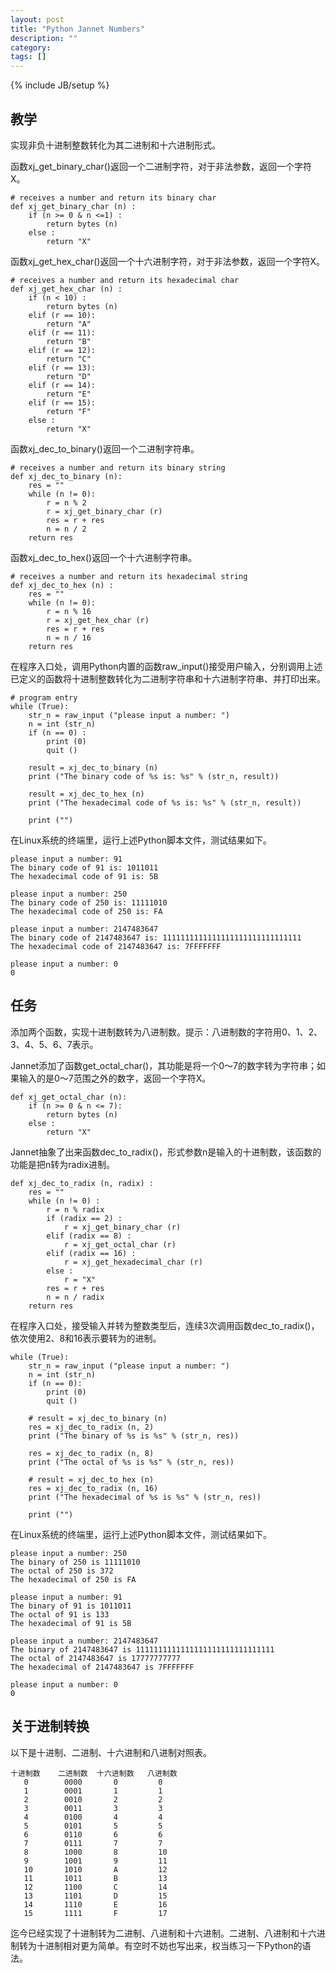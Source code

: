 ```yaml
---
layout: post
title: "Python Jannet Numbers"
description: ""
category: 
tags: []
---
```

{% include JB/setup %}

## 教学

实现非负十进制整数转化为其二进制和十六进制形式。
    
函数xj_get_binary_char()返回一个二进制字符，对于非法参数，返回一个字符X。

    # receives a number and return its binary char
    def xj_get_binary_char (n) :
        if (n >= 0 & n <=1) :
            return bytes (n)
        else :
            return "X"
    
函数xj_get_hex_char()返回一个十六进制字符，对于非法参数，返回一个字符X。

    # receives a number and return its hexadecimal char
    def xj_get_hex_char (n) :
        if (n < 10) :
            return bytes (n)
        elif (r == 10):
            return "A"
        elif (r == 11):
            return "B"
        elif (r == 12):
            return "C"
        elif (r == 13):
            return "D"
        elif (r == 14):
            return "E"
        elif (r == 15):
            return "F"
        else :
            return "X"
    
    
函数xj_dec_to_binary()返回一个二进制字符串。

    # receives a number and return its binary string
    def xj_dec_to_binary (n):
        res = ""
        while (n != 0):
            r = n % 2
            r = xj_get_binary_char (r)
            res = r + res
            n = n / 2 
        return res

    
函数xj_dec_to_hex()返回一个十六进制字符串。

    # receives a number and return its hexadecimal string
    def xj_dec_to_hex (n) :
        res = ""
        while (n != 0):
            r = n % 16
            r = xj_get_hex_char (r)
            res = r + res
            n = n / 16 
        return res
    
    
在程序入口处，调用Python内置的函数raw_input()接受用户输入，分别调用上述已定义的函数将十进制整数转化为二进制字符串和十六进制字符串、并打印出来。

    # program entry
    while (True):
        str_n = raw_input ("please input a number: ")
        n = int (str_n)
        if (n == 0) :
            print (0)
            quit ()
    
        result = xj_dec_to_binary (n)
        print ("The binary code of %s is: %s" % (str_n, result))
    
        result = xj_dec_to_hex (n)
        print ("The hexadecimal code of %s is: %s" % (str_n, result))
    
        print ("")

在Linux系统的终端里，运行上述Python脚本文件，测试结果如下。

    please input a number: 91
    The binary code of 91 is: 1011011
    The hexadecimal code of 91 is: 5B
    
    please input a number: 250
    The binary code of 250 is: 11111010
    The hexadecimal code of 250 is: FA
    
    please input a number: 2147483647
    The binary code of 2147483647 is: 1111111111111111111111111111111
    The hexadecimal code of 2147483647 is: 7FFFFFFF
    
    please input a number: 0
    0

## 任务

添加两个函数，实现十进制数转为八进制数。提示：八进制数的字符用0、1、2、3、4、5、6、7表示。

Jannet添加了函数get_octal_char()，其功能是将一个0～7的数字转为字符串；如果输入的是0～7范围之外的数字，返回一个字符X。

    def xj_get_octal_char (n):
        if (n >= 0 & n <= 7):
            return bytes (n)
        else :
            return "X"

Jannet抽象了出来函数dec_to_radix()，形式参数n是输入的十进制数，该函数的功能是把n转为radix进制。

    def xj_dec_to_radix (n, radix) :
        res = ""
        while (n != 0) :
            r = n % radix
            if (radix == 2) :
                r = xj_get_binary_char (r)
            elif (radix == 8) :
                r = xj_get_octal_char (r)
            elif (radix == 16) :
                r = xj_get_hexadecimal_char (r)
            else :
                r = "X"
            res = r + res
            n = n / radix
        return res

在程序入口处，接受输入并转为整数类型后，连续3次调用函数dec_to_radix()，依次使用2、8和16表示要转为的进制。

    while (True):
        str_n = raw_input ("please input a number: ")
        n = int (str_n)
        if (n == 0):
            print (0)
            quit ()
    
        # result = xj_dec_to_binary (n)
        res = xj_dec_to_radix (n, 2)
        print ("The binary of %s is %s" % (str_n, res))
    
        res = xj_dec_to_radix (n, 8)
        print ("The octal of %s is %s" % (str_n, res))
        
        # result = xj_dec_to_hex (n)
        res = xj_dec_to_radix (n, 16)
        print ("The hexadecimal of %s is %s" % (str_n, res))
    
        print ("")

在Linux系统的终端里，运行上述Python脚本文件，测试结果如下。

    please input a number: 250
    The binary of 250 is 11111010
    The octal of 250 is 372
    The hexadecimal of 250 is FA
    
    please input a number: 91
    The binary of 91 is 1011011
    The octal of 91 is 133
    The hexadecimal of 91 is 5B
    
    please input a number: 2147483647
    The binary of 2147483647 is 1111111111111111111111111111111
    The octal of 2147483647 is 17777777777
    The hexadecimal of 2147483647 is 7FFFFFFF
    
    please input a number: 0
    0

## 关于进制转换

以下是十进制、二进制、十六进制和八进制对照表。

    十进制数    二进制数  十六进制数   八进制数
       0        0000       0         0
       1        0001       1         1
       2        0010       2         2
       3        0011       3         3
       4        0100       4         4
       5        0101       5         5
       6        0110       6         6
       7        0111       7         7
       8        1000       8         10
       9        1001       9         11
       10       1010       A         12
       11       1011       B         13
       12       1100       C         14
       13       1101       D         15
       14       1110       E         16
       15       1111       F         17

迄今已经实现了十进制转为二进制、八进制和十六进制。二进制、八进制和十六进制转为十进制相对更为简单。有空时不妨也写出来，权当练习一下Python的语法。
